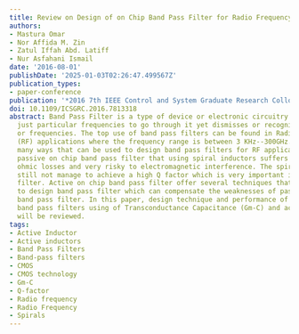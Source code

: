 ```yaml
---
title: Review on Design of on Chip Band Pass Filter for Radio Frequency Applications
authors:
- Mastura Omar
- Nor Affida M. Zin
- Zatul Iffah Abd. Latiff
- Nur Asfahani Ismail
date: '2016-08-01'
publishDate: '2025-01-03T02:26:47.499567Z'
publication_types:
- paper-conference
publication: '*2016 7th IEEE Control and System Graduate Research Colloquium (ICSGRC)*'
doi: 10.1109/ICSGRC.2016.7813318
abstract: Band Pass Filter is a type of device or electronic circuitry that permits
  just particular frequencies to go through it yet dismisses or recognizes the undesirable
  or frequencies. The top use of band pass filters can be found in Radio Frequency
  (RF) applications where the frequency range is between 3 KHz--300GHz. There are
  many ways that can be used to design band pass filters for RF application. Analogue
  passive on chip band pass filter that using spiral inductors suffers from eddy current,
  ohmic losses and very risky to electromagnetic interference. The spiral inductors
  still not manage to achieve a high Q factor which is very important in band pass
  filter. Active on chip band pass filter offer several techniques that can be used
  to design band pass filter which can compensate the weaknesses of passive on chip
  band pass filter. In this paper, design technique and performance of active on chip
  band pass filters using of Transconductance Capacitance (Gm-C) and active inductors
  will be reviewed.
tags:
- Active Inductor
- Active inductors
- Band Pass Filters
- Band-pass filters
- CMOS
- CMOS technology
- Gm-C
- Q-factor
- Radio frequency
- Radio Frequency
- Spirals
---
```

